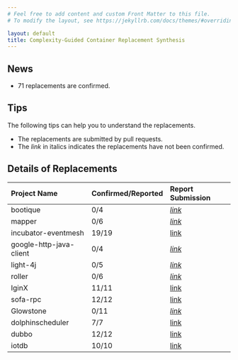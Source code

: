 ```yaml
---
# Feel free to add content and custom Front Matter to this file.
# To modify the layout, see https://jekyllrb.com/docs/themes/#overriding-theme-defaults

layout: default
title: Complexity-Guided Container Replacement Synthesis
---
```


## News
- 71 replacements are confirmed.

## Tips
The following tips can help you to understand the replacements. 
- The replacements are submitted by pull requests.
- The *link* in italics indicates the replacements have not been confirmed.

## Details of Replacements

| Project Name  | Confirmed/Reported | Report Submission |
| :-----------  | :---------------- | :-----------  |
| bootique | 0/4 | [*link*](http://github.com/bootique/bootique/pull/311)|
| mapper | 0/6 | [*link*](http://github.com/JetBrains/mapper/pull/219) |
| incubator-eventmesh | 19/19 | [link](https://github.com/apache/incubator-eventmesh/pull/518) |
| google-http-java-client | 0/4 | [*link*](https://github.com/googleapis/google-http-java-client/pull/1444) |
| light-4j | 0/5 | [*link*](https://github.com/networknt/light-4j/pull/1028)|
| roller | 0/6 | [*link*](https://github.com/apache/roller/pull/104) |
| IginX | 11/11 | [link](https://github.com/thulab/IginX/pull/134)|
| sofa-rpc | 12/12 | [link](https://github.com/sofastack/sofa-rpc/pull/1079) |
| Glowstone | 0/11 | [*link*](https://github.com/GlowstoneMC/Glowstone/pull/1125)|
| dolphinscheduler | 7/7 | [link](https://github.com/apache/dolphinscheduler/pull/6187) |
| dubbo | 12/12 | [link](https://github.com/apache/dubbo/pull/8784)|
| iotdb | 10/10 | [link](https://github.com/apache/iotdb/pull/3926)|
